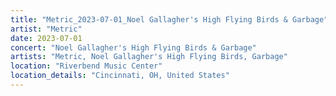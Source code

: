 ```yaml
---
title: "Metric_2023-07-01_Noel Gallagher's High Flying Birds & Garbage"
artist: "Metric"
date: 2023-07-01
concert: "Noel Gallagher's High Flying Birds & Garbage"
artists: "Metric, Noel Gallagher's High Flying Birds, Garbage"
location: "Riverbend Music Center"
location_details: "Cincinnati, OH, United States"
---
```

